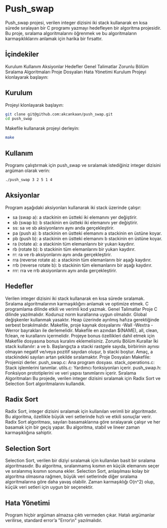 # Push_swap
Push_swap projesi, verilen integer dizisini iki stack kullanarak en kısa sürede sıralayan bir C programı yazmayı hedefleyen bir algoritma projesidir. Bu proje, sıralama algoritmalarını öğrenmek ve bu algoritmaların karmaşıklıklarını anlamak için harika bir fırsattır.

## İçindekiler
Kurulum
Kullanım
Aksiyonlar
Hedefler
Genel Talimatlar
Zorunlu Bölüm
Sıralama Algoritmaları
Proje Dosyaları
Hata Yönetimi
Kurulum
Projeyi klonlayarak başlayın:

## Kurulum
Projeyi klonlayarak başlayın:

 ```bash
git clone git@github.com:akcankaan/push_swap.git
cd push_swap
```
Makefile kullanarak projeyi derleyin:
 ```bash
make
```

## Kullanım
Programı çalıştırmak için push_swap ve sıralamak istediğiniz integer dizisini argüman olarak verin:
```bash
./push_swap 3 2 5 1 4
```

## Aksiyonlar
Program aşağıdaki aksiyonları kullanarak iki stack üzerinde çalışır:

- sa (swap a): a stackinin en üstteki iki elemanını yer değiştirir.
- sb (swap b): b stackinin en üstteki iki elemanını yer değiştirir.
- ss: sa ve sb aksiyonlarını aynı anda gerçekleştirir.
- pa (push a): b stackinin en üstteki elemanını a stackinin en üstüne koyar.
- pb (push b): a stackinin en üstteki elemanını b stackinin en üstüne koyar.
- ra (rotate a): a stackinin tüm elemanlarını bir yukarı kaydırır.
- rb (rotate b): b stackinin tüm elemanlarını bir yukarı kaydırır.
- rr: ra ve rb aksiyonlarını aynı anda gerçekleştirir.
- rra (reverse rotate a): a stackinin tüm elemanlarını bir aşağı kaydırır.
- rrb (reverse rotate b): b stackinin tüm elemanlarını bir aşağı kaydırır.
- rrr: rra ve rrb aksiyonlarını aynı anda gerçekleştirir.

## Hedefler
Verilen integer dizisini iki stack kullanarak en kısa sürede sıralamak.
Sıralama algoritmalarının karmaşıklığını anlamak ve optimize etmek.
C programlama dilinde etkili ve verimli kod yazmak.
Genel Talimatlar
Proje C dilinde yazılmalıdır.
Kodunuz norm kurallarına uygun olmalıdır.
Global değişkenler kullanmak yasaktır.
Heap üzerinde ayrılmış hafıza gerektiğinde serbest bırakılmalıdır.
Makefile, proje kaynak dosyalarını -Wall -Wextra -Werror bayrakları ile derlemelidir.
Makefile en azından $(NAME), all, clean, fclean, re kurallarını içermelidir.
Projeye bonus özellikleri dahil etmek için Makefile dosyasına bonus kuralını eklemelisiniz.
Zorunlu Bölüm
Kurallar
İki stack kullanılır: a ve b.
Başlangıçta a stacki rastgele sayıda, birbirinin aynısı olmayan negatif ve/veya pozitif sayıdan oluşur, b stacki boştur.
Amaç, a stackindeki sayıları artan şekilde sıralamaktır.
Proje Dosyaları
Makefile: Projenizi derler.
push_swap.c: Ana program dosyası.
stack_operations.c: Stack işlemlerini tanımlar.
utils.c: Yardımcı fonksiyonları içerir.
push_swap.h: Fonksiyon prototiplerini ve veri yapısı tanımlarını içerir.
Sıralama Algoritmaları
Bu projede, verilen integer dizisini sıralamak için Radix Sort ve Selection Sort algoritmalarını kullandık.

## Radix Sort
Radix Sort, integer dizisini sıralamak için kullanılan verimli bir algoritmadır. Bu algoritma, özellikle büyük veri setlerinde hızlı ve etkili sonuçlar verir. Radix Sort algoritması, sayıları basamaklarına göre sıralayarak çalışır ve her basamak için bir geçiş yapar. Bu algoritma, stabil ve lineer zaman karmaşıklığına sahiptir.

## Selection Sort
Selection Sort, verilen bir diziyi sıralamak için kullanılan basit bir sıralama algoritmasıdır. Bu algoritma, sıralanmamış kısmın en küçük elemanını seçer ve sıralanmış kısmın sonuna ekler. Selection Sort, anlaşılması kolay bir algoritma olmasına rağmen, büyük veri setlerinde diğer sıralama algoritmalarına göre daha yavaş olabilir. Zaman karmaşıklığı O(n^2) olup, küçük veri setleri için uygun bir seçenektir.

## Hata Yönetimi
Program hiçbir argüman almazsa çıktı vermeden çıkar.
Hatalı argümanlar verilirse, standard error’a "Error\n" yazılmalıdır.
